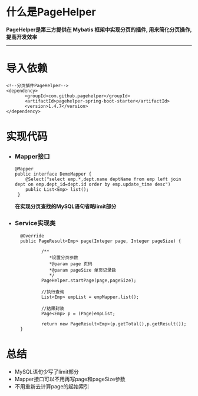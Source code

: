# 什么是PageHelper
**PageHelper是第三方提供在 Mybatis 框架中实现分页的插件, 用来简化分页操作, 提高开发效率**
***
# 导入依赖
```
<!--分页插件PageHelper-->
<dependency>
       <groupId>com.github.pagehelper</groupId>
       <artifactId>pagehelper-spring-boot-starter</artifactId>
       <version>1.4.7</version>
</dependency>
```
# 实现代码
- ### Mapper接口
  ```
  @Mapper
  public interface DemoMapper {
      @Select("select emp.*,dept.name deptName from emp left join dept on emp.dept_id=dept.id order by emp.update_time desc")
      public List<Emp> list();
   } 
  ```
  **在实现分页查找的MySQL语句省略limit部分**
- ### Service实现类
  ```
    @Override
    public PageResult<Emp> page(Integer page, Integer pageSize) {

            /**
               *设置分页参数
               *@param page 页码
               *@param pageSize 单页记录数
               */
            PageHelper.startPage(page,pageSize);

            //执行查询
            List<Emp> empList = empMapper.list();

            //结果封装
            Page<Emp> p = (Page)empList;

            return new PageResult<Emp>(p.getTotal(),p.getResult());
    }
  ```
# 总结
  - MySQL语句少写了limit部分
  - Mapper接口可以不用再写page和pageSize参数
  - 不用重新去计算page的起始索引